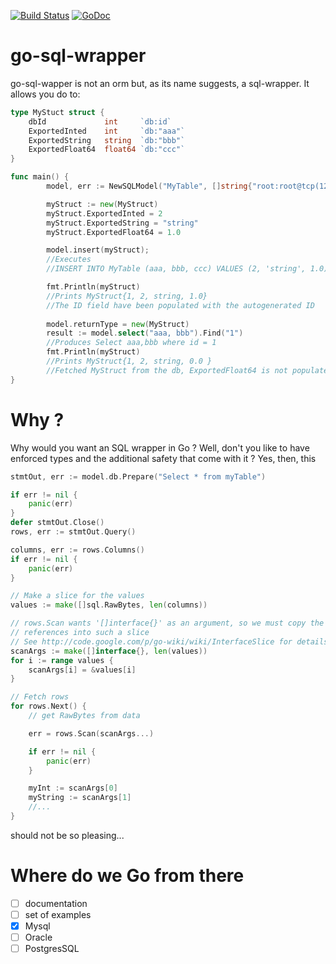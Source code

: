 [![Build Status](https://travis-ci.org/MathieuNls/go-sql-wrapper.png)](https://travis-ci.org/MathieuNls/go-sql-wrapper)
[![GoDoc](https://godoc.org/github.com/MathieuNls/go-sql-wrapper?status.png)](https://godoc.org/github.comMathieuNls/go-sql-wrapper)

# go-sql-wrapper

go-sql-wapper is not an orm but, as its name suggests, a sql-wrapper. It allows you do to:

```go
type MyStuct struct {
    dbId             int     `db:id`
	ExportedInted    int     `db:"aaa"`
	ExportedString   string  `db:"bbb"`
	ExportedFloat64  float64 `db:"ccc"`
}

func main() {
    	model, err := NewSQLModel("MyTable", []string{"root:root@tcp(127.0.0.1:3306)/mydb", new(MySQLCnxOpenner))

        myStruct := new(MyStruct)
        myStruct.ExportedInted = 2
        myStruct.ExportedString = "string"
        myStruct.ExportedFloat64 = 1.0

        model.insert(myStruct); 
        //Executes
        //INSERT INTO MyTable (aaa, bbb, ccc) VALUES (2, 'string', 1.0);

        fmt.Println(myStruct)
        //Prints MyStruct{1, 2, string, 1.0}
        //The ID field have been populated with the autogenerated ID
        
        model.returnType = new(MyStruct)
        result := model.select("aaa, bbb").Find("1")
        //Produces Select aaa,bbb where id = 1
        fmt.Println(myStruct)
        //Prints MyStruct{1, 2, string, 0.0 }
        //Fetched MyStruct from the db, ExportedFloat64 is not populated as ccc wasn't requested
}
```

# Why ?

Why would you want an SQL wrapper in Go ? Well, don't you like to have enforced types and the additional safety that come with it ? Yes, then, this 
 
```go
stmtOut, err := model.db.Prepare("Select * from myTable")

if err != nil {
    panic(err)
}
defer stmtOut.Close()
rows, err := stmtOut.Query()

columns, err := rows.Columns()
if err != nil {
    panic(err)
}

// Make a slice for the values
values := make([]sql.RawBytes, len(columns))

// rows.Scan wants '[]interface{}' as an argument, so we must copy the
// references into such a slice
// See http://code.google.com/p/go-wiki/wiki/InterfaceSlice for details
scanArgs := make([]interface{}, len(values))
for i := range values {
    scanArgs[i] = &values[i]
}

// Fetch rows
for rows.Next() {
    // get RawBytes from data

    err = rows.Scan(scanArgs...)

    if err != nil {
        panic(err)
    }

    myInt := scanArgs[0]
    myString := scanArgs[1]
    //...
}
```

should not be so pleasing...

# Where do we Go from there

- [ ] documentation
- [ ] set of examples
- [x] Mysql
- [ ] Oracle
- [ ] PostgresSQL
